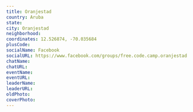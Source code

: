 ```yaml
---
title: Oranjestad
country: Aruba
state: 
city: Oranjestad
neighborhood: 
coordinates: 12.526874, -70.035684
plusCode:
socialName: Facebook
socialURL: https://www.facebook.com/groups/free.code.camp.oranjestad
chatName:
chatURL:
eventName:
eventURL:
leaderName:
leaderURL:
oldPhoto: 
coverPhoto:
---
```

